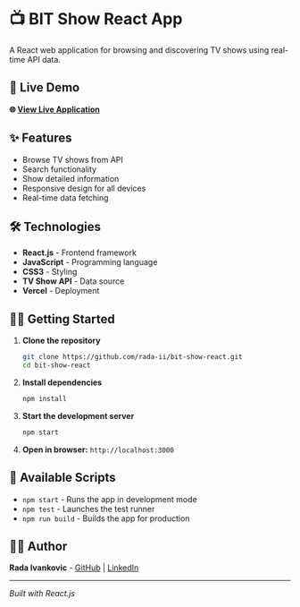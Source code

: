# 📺 BIT Show React App

A React web application for browsing and discovering TV shows using real-time API data.

## 🚀 Live Demo

**🌐 [View Live Application](https://bit-show-react.vercel.app/)**

## ✨ Features

- Browse TV shows from API
- Search functionality
- Show detailed information
- Responsive design for all devices
- Real-time data fetching

## 🛠️ Technologies

- **React.js** - Frontend framework
- **JavaScript** - Programming language
- **CSS3** - Styling
- **TV Show API** - Data source
- **Vercel** - Deployment

## 🏃‍♀️ Getting Started

1. **Clone the repository**
   ```bash
   git clone https://github.com/rada-ii/bit-show-react.git
   cd bit-show-react
   ```

2. **Install dependencies**
   ```bash
   npm install
   ```

3. **Start the development server**
   ```bash
   npm start
   ```

4. **Open in browser:** `http://localhost:3000`

## 🔧 Available Scripts

- `npm start` - Runs the app in development mode
- `npm test` - Launches the test runner
- `npm run build` - Builds the app for production

## 👩‍💻 Author

**Rada Ivankovic** - [GitHub](https://github.com/rada-ii) | [LinkedIn](https://www.linkedin.com/in/rada-ivankovic)

---

*Built with React.js*
